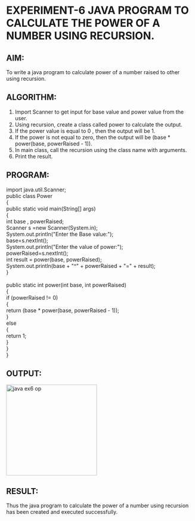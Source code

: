 # EXPERIMENT-6 JAVA PROGRAM TO CALCULATE THE POWER OF A NUMBER USING RECURSION.

## AIM:
  To write a java program to calculate power of a number raised to other using recursion.
 
## ALGORITHM:
  1. Import Scanner to get input for base value and power value from the user.
  2. Using recursion, create a class called power to calculate the output.
  3. If the power value is equal to 0 , then the output will be 1.
  4. If the power is not equal to zero, then the output will be (base * power(base, powerRaised - 1)).
  5. In main class, call the recursion using the class name with arguments.
  6. Print the result.
  
 ## PROGRAM:
   import java.util.Scanner;<br>
   public class Power<br>
   {<br>
      public static void main(String[] args)<br>
      {<br>
        int base , powerRaised;<br>
        Scanner s =new Scanner(System.in);<br>
        System.out.println("Enter the Base value:");<br>
        base=s.nextInt();<br>
        System.out.println("Enter the value of power:");<br>
        powerRaised=s.nextInt();<br>
        int result = power(base, powerRaised);<br>
        System.out.println(base + "^" + powerRaised + "=" + result);<br>
      }<br><br>
      public static int power(int base, int powerRaised)<br>
      {<br>
        if (powerRaised != 0)<br>
        {<br>
            return (base * power(base, powerRaised - 1));<br>
        }<br>
        else<br>
        {<br>
            return 1;<br>
        }<br>
      }<br>
  }
  
 ## OUTPUT:
 <img width="243" alt="java ex6 op" src="https://github.com/divvisha/CALCULATE-POWER-OF-A-NUMBER/assets/127508123/ff2c6719-b8ce-494f-a0b4-65d6fa75bdf7">


## RESULT:
  Thus the java program to calculate the power of a number using recursion has been created and executed successfully.
